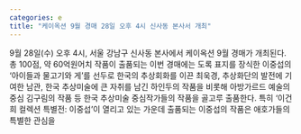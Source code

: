 ```yaml
---
categories: e
title: "케이옥션 9월 경매 28일 오후 4시 신사동 본사서 개최"
---
```

9월 28일(수) 오후 4시, 서울 강남구 신사동 본사에서 케이옥션 9월 경매가 개최된다.총 100점, 약 60억원어치 작품이 출품되는 이번 경매에는 도록 표지를 장식한 이중섭의 ‘아이들과 물고기와 게’를 선두로 한국의 추상회화를 이끈 최욱경, 추상화단의 발전에 기여한 남관, 한국 추상미술에 큰 자취를 남긴 하인두의 작품을 비롯해 아방가르드 예술의 중심 김구림의 작품 등 한국 추상미술 중심작가들의 작품을 골고루 출품한다. 특히 ‘이건희 컬렉션 특별전: 이중섭’이 열리고 있는 가운데 출품되는 이중섭의 작품은 애호가들의 특별한 관심을